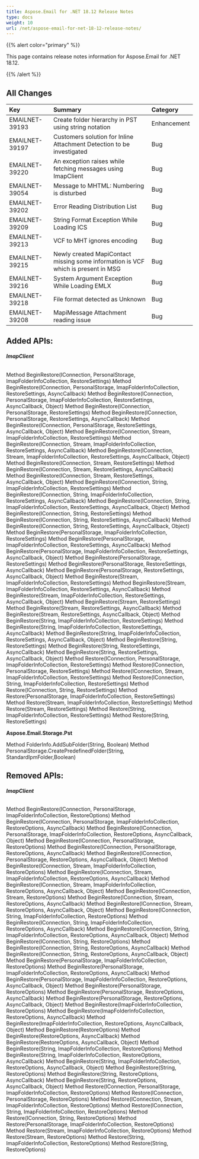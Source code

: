 ```yaml
---
title: Aspose.Email for .NET 18.12 Release Notes
type: docs
weight: 10
url: /net/aspose-email-for-net-18-12-release-notes/
---
```


{{% alert color="primary" %}} 

This page contains release notes information for Aspose.Email for .NET 18.12.

{{% /alert %}} 
## **All Changes**


|**Key**|**Summary**|**Category**|
| :- | :- | :- |
|EMAILNET-39193|Create folder hierarchy in PST using string notation|Enhancement|
|EMAILNET-39197|Customers solution for Inline Attachment Detection to be investigated|Bug|
|EMAILNET-39220|An exception raises while fetching messages using ImapClient|Bug|
|EMAILNET-39054|Message to MHTML: Numbering is disturbed|Bug|
|EMAILNET-39202|Error Reading Distribution List|Bug|
|EMAILNET-39209|String Format Exception While Loading ICS|Bug|
|EMAILNET-39213|VCF to MHT ignores encoding|Bug|
|EMAILNET-39215|Newly created MapiContact missing some information is VCF which is present in MSG|Bug|
|EMAILNET-39216|System Argument Exception While Loading EMLX|Bug|
|EMAILNET-39218|File format detected as Unknown|Bug|
|EMAILNET-39208|MapiMessage Attachment reading issue|Bug|

## **Added APIs:**
###### **ImapClient**
Method BeginRestore(IConnection, PersonalStorage, ImapFolderInfoCollection, RestoreSettings)
Method BeginRestore(IConnection, PersonalStorage, ImapFolderInfoCollection, RestoreSettings, AsyncCallback)
Method BeginRestore(IConnection, PersonalStorage, ImapFolderInfoCollection, RestoreSettings, AsyncCallback, Object)
Method BeginRestore(IConnection, PersonalStorage, RestoreSettings)
Method BeginRestore(IConnection, PersonalStorage, RestoreSettings, AsyncCallback)
Method BeginRestore(IConnection, PersonalStorage, RestoreSettings, AsyncCallback, Object)
Method BeginRestore(IConnection, Stream, ImapFolderInfoCollection, RestoreSettings)
Method BeginRestore(IConnection, Stream, ImapFolderInfoCollection, RestoreSettings, AsyncCallback)
Method BeginRestore(IConnection, Stream, ImapFolderInfoCollection, RestoreSettings, AsyncCallback, Object)
Method BeginRestore(IConnection, Stream, RestoreSettings)
Method BeginRestore(IConnection, Stream, RestoreSettings, AsyncCallback)
Method BeginRestore(IConnection, Stream, RestoreSettings, AsyncCallback, Object)
Method BeginRestore(IConnection, String, ImapFolderInfoCollection, RestoreSettings)
Method BeginRestore(IConnection, String, ImapFolderInfoCollection, RestoreSettings, AsyncCallback)
Method BeginRestore(IConnection, String, ImapFolderInfoCollection, RestoreSettings, AsyncCallback, Object)
Method BeginRestore(IConnection, String, RestoreSettings)
Method BeginRestore(IConnection, String, RestoreSettings, AsyncCallback)
Method BeginRestore(IConnection, String, RestoreSettings, AsyncCallback, Object)
Method BeginRestore(PersonalStorage, ImapFolderInfoCollection, RestoreSettings)
Method BeginRestore(PersonalStorage, ImapFolderInfoCollection, RestoreSettings, AsyncCallback)
Method BeginRestore(PersonalStorage, ImapFolderInfoCollection, RestoreSettings, AsyncCallback, Object)
Method BeginRestore(PersonalStorage, RestoreSettings)
Method BeginRestore(PersonalStorage, RestoreSettings, AsyncCallback)
Method BeginRestore(PersonalStorage, RestoreSettings, AsyncCallback, Object)
Method BeginRestore(Stream, ImapFolderInfoCollection, RestoreSettings)
Method BeginRestore(Stream, ImapFolderInfoCollection, RestoreSettings, AsyncCallback)
Method BeginRestore(Stream, ImapFolderInfoCollection, RestoreSettings, AsyncCallback, Object)
Method BeginRestore(Stream, RestoreSettings)
Method BeginRestore(Stream, RestoreSettings, AsyncCallback)
Method BeginRestore(Stream, RestoreSettings, AsyncCallback, Object)
Method BeginRestore(String, ImapFolderInfoCollection, RestoreSettings)
Method BeginRestore(String, ImapFolderInfoCollection, RestoreSettings, AsyncCallback)
Method BeginRestore(String, ImapFolderInfoCollection, RestoreSettings, AsyncCallback, Object)
Method BeginRestore(String, RestoreSettings)
Method BeginRestore(String, RestoreSettings, AsyncCallback)
Method BeginRestore(String, RestoreSettings, AsyncCallback, Object)
Method Restore(IConnection, PersonalStorage, ImapFolderInfoCollection, RestoreSettings)
Method Restore(IConnection, PersonalStorage, RestoreSettings)
Method Restore(IConnection, Stream, ImapFolderInfoCollection, RestoreSettings)
Method Restore(IConnection, String, ImapFolderInfoCollection, RestoreSettings)
Method Restore(IConnection, String, RestoreSettings)
Method Restore(PersonalStorage, ImapFolderInfoCollection, RestoreSettings)
Method Restore(Stream, ImapFolderInfoCollection, RestoreSettings)
Method Restore(Stream, RestoreSettings)
Method Restore(String, ImapFolderInfoCollection, RestoreSettings)
Method Restore(String, RestoreSettings)

**Aspose.Email.Storage.Pst**

Method FolderInfo.AddSubFolder(String, Boolean)
Method PersonalStorage.CreatePredefinedFolder(String, StandardIpmFolder,Boolean)
## **Removed APIs:**
###### **ImapClient**
Method BeginRestore(IConnection, PersonalStorage, ImapFolderInfoCollection, RestoreOptions)
Method BeginRestore(IConnection, PersonalStorage, ImapFolderInfoCollection, RestoreOptions, AsyncCallback)
Method BeginRestore(IConnection, PersonalStorage, ImapFolderInfoCollection, RestoreOptions, AsyncCallback, Object)
Method BeginRestore(IConnection, PersonalStorage, RestoreOptions)
Method BeginRestore(IConnection, PersonalStorage, RestoreOptions, AsyncCallback)
Method BeginRestore(IConnection, PersonalStorage, RestoreOptions, AsyncCallback, Object)
Method BeginRestore(IConnection, Stream, ImapFolderInfoCollection, RestoreOptions)
Method BeginRestore(IConnection, Stream, ImapFolderInfoCollection, RestoreOptions, AsyncCallback)
Method BeginRestore(IConnection, Stream, ImapFolderInfoCollection, RestoreOptions, AsyncCallback, Object)
Method BeginRestore(IConnection, Stream, RestoreOptions)
Method BeginRestore(IConnection, Stream, RestoreOptions, AsyncCallback)
Method BeginRestore(IConnection, Stream, RestoreOptions, AsyncCallback, Object)
Method BeginRestore(IConnection, String, ImapFolderInfoCollection, RestoreOptions)
Method BeginRestore(IConnection, String, ImapFolderInfoCollection, RestoreOptions, AsyncCallback)
Method BeginRestore(IConnection, String, ImapFolderInfoCollection, RestoreOptions, AsyncCallback, Object)
Method BeginRestore(IConnection, String, RestoreOptions)
Method BeginRestore(IConnection, String, RestoreOptions, AsyncCallback)
Method BeginRestore(IConnection, String, RestoreOptions, AsyncCallback, Object)
Method BeginRestore(PersonalStorage, ImapFolderInfoCollection, RestoreOptions)
Method BeginRestore(PersonalStorage, ImapFolderInfoCollection, RestoreOptions, AsyncCallback)
Method BeginRestore(PersonalStorage, ImapFolderInfoCollection, RestoreOptions, AsyncCallback, Object)
Method BeginRestore(PersonalStorage, RestoreOptions)
Method BeginRestore(PersonalStorage, RestoreOptions, AsyncCallback)
Method BeginRestore(PersonalStorage, RestoreOptions, AsyncCallback, Object)
Method BeginRestore(ImapFolderInfoCollection, RestoreOptions)
Method BeginRestore(ImapFolderInfoCollection, RestoreOptions, AsyncCallback)
Method BeginRestore(ImapFolderInfoCollection, RestoreOptions, AsyncCallback, Object)
Method BeginRestore(RestoreOptions)
Method BeginRestore(RestoreOptions, AsyncCallback)
Method BeginRestore(RestoreOptions, AsyncCallback, Object)
Method BeginRestore(String, ImapFolderInfoCollection, RestoreOptions)
Method BeginRestore(String, ImapFolderInfoCollection, RestoreOptions, AsyncCallback)
Method BeginRestore(String, ImapFolderInfoCollection, RestoreOptions, AsyncCallback, Object)
Method BeginRestore(String, RestoreOptions)
Method BeginRestore(String, RestoreOptions, AsyncCallback)
Method BeginRestore(String, RestoreOptions, AsyncCallback, Object)
Method Restore(IConnection, PersonalStorage, ImapFolderInfoCollection, RestoreOptions)
Method Restore(IConnection, PersonalStorage, RestoreOptions)
Method Restore(IConnection, Stream, ImapFolderInfoCollection, RestoreOptions)
Method Restore(IConnection, String, ImapFolderInfoCollection, RestoreOptions)
Method Restore(IConnection, String, RestoreOptions)
Method Restore(PersonalStorage, ImapFolderInfoCollection, RestoreOptions)
Method Restore(Stream, ImapFolderInfoCollection, RestoreOptions)
Method Restore(Stream, RestoreOptions)
Method Restore(String, ImapFolderInfoCollection, RestoreOptions)
Method Restore(String, RestoreOptions)


